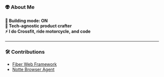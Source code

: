 <h3 align="left">👽 About Me</h3>

<h4 align="left">
 🚀 Building mode: ON <br>
 👾 Tech-agnostic product crafter <br>
 ⚡ I do Crossfit, ride motorcycle, and code
</h4>

---

### 🛠️ Contributions  
- [Fiber Web Framework](https://github.com/gofiber/storage)
- [Notte Browser Agent](https://github.com/nottelabs/notte)
